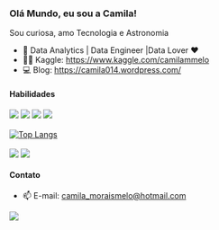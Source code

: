 ### Olá Mundo, eu sou a Camila!

Sou curiosa, amo Tecnologia e Astronomia 

- 🔭 Data Analytics | Data Engineer |Data Lover ❤
- 🧞‍♀️ Kaggle: https://www.kaggle.com/camilammelo
- 💻 Blog: https://camila014.wordpress.com/

#### Habilidades
<img src="https://img.shields.io/badge/Amazon_AWS-232F3E?style=for-the-badge&logo=amazon-aws&logoColor=white"/> <img src="https://img.shields.io/badge/Python-14354C?style=for-the-badge&logo=python&logoColor=white"/> <img src="https://img.shields.io/badge/Colab-F9AB00?style=for-the-badge&logo=googlecolab&color=525252"> <img src="https://img.shields.io/badge/R-276DC3?style=for-the-badge&logo=r&logoColor=white"/>
<br><br>
[![Top Langs](https://github-readme-stats.vercel.app/api/top-langs/?username=camilamelo14&langs_count=8&theme=gruvbox)](https://github.com/camilamelo14/github-readme-stats)
<br><br>
<img src="https://img.shields.io/badge/Tableau-E97627?style=for-the-badge&logo=Tableau&logoColor=white">
<img src="https://img.shields.io/badge/Salesforce-00A1E0?style=for-the-badge&logo=Salesforce&logoColor=white">

#### Contato
- 📫 E-mail: camila_moraismelo@hotmail.com
<a href="https://www.linkedin.com/in/camilammelo/" alt="Linkedin">
<img src="https://img.shields.io/badge/-Linkedin-0e76a8?style=for-the-badge&logo=Linkedin&logoColor=white&link=https://www.linkedin.com/in/iuricode" /></a>
  
<!--
**camilamelo14/camilamelo14** is a ✨ _special_ ✨ repository because its `README.md` (this file) appears on your GitHub profile.

Here are some ideas to get you started:

- 🔭 I’m currently working on ...
- 🌱 I’m currently learning ...
- 👯 I’m looking to collaborate on ...
- 🤔 I’m looking for help with ...
- 💬 Ask me about ...
- 📫 How to reach me: ...
- 😄 Pronouns: ...
- ⚡ Fun fact: ...
-->
